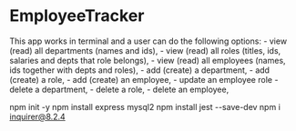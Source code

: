 # EmployeeTracker
This app works in terminal and a user can do the following options:
    - view (read) all departments (names and ids), 
    - view (read) all roles (titles, ids, salaries and depts that role belongs), 
    - view (read) all employees (names, ids together with depts and roles), 
    - add (create) a department, 
    - add (create) a role, 
    - add (create) an employee,
    - update an employee role
    - delete a department, 
    - delete a role, 
    - delete an employee,

npm init -y
npm install express mysql2
npm install jest --save-dev
npm i inquirer@8.2.4
